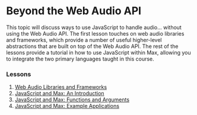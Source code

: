 # Beyond the Web Audio API

This topic will discuss ways to use JavaScript to handle audio... without using
the Web Audio API.  The first lesson touches on web audio libraries and
frameworks, which provide a number of useful higher-level abstractions that are
built on top of the Web Audio API.  The rest of the lessons provide a tutorial
in how to use JavaScript within Max, allowing you to integrate the two primary
languages taught in this course.  

### Lessons

1. [Web Audio Libraries and Frameworks](1.web-audio-libraries-and-frameworks.html)
2. [JavaScript and Max: An Introduction](2.javascript-and-max-an-introduction.html)
3. [JavaScript and Max: Functions and Arguments](3.javascript-and-max-functions-and-arguments.html)
4. [JavaScript and Max: Example Applications](4.javascript-and-max-example-applications)
